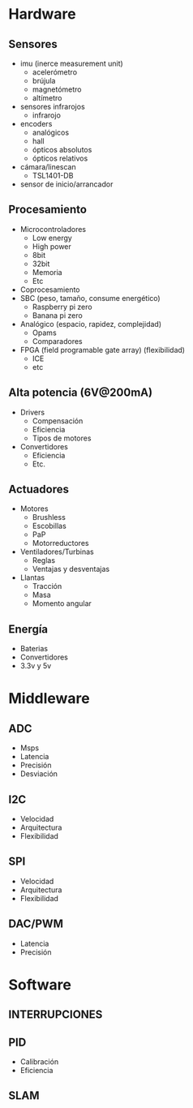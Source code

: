 # Hardware
##	Sensores
  *	imu (inerce measurement unit)
    -	acelerómetro
    -	brújula
    -	magnetómetro
    -	altímetro
  *	sensores infrarojos
    -	infrarojo
  *	encoders
    -	analógicos
    -	hall
    -	ópticos absolutos
    -	ópticos relativos
  *	cámara/linescan
    -	TSL1401-DB
  *	sensor de inicio/arrancador
##	Procesamiento
  *	Microcontroladores
    -	Low energy
    -	High power
    -	8bit
    -	32bit
    -	Memoria
    -	Etc
  *	Coprocesamiento
  *	SBC (peso, tamaño, consume energético)
    -	Raspberry pi zero
    -	Banana pi zero
  *	Analógico (espacio, rapidez, complejidad)
    -	Opams
    -	Comparadores
  *	FPGA (field programable gate array) (flexibilidad)
      -	ICE
      -	etc
##	Alta potencia (6V@200mA)
  *	Drivers
    -	Compensación
    -	Eficiencia
    -	Tipos de motores
  *	Convertidores
    -	Eficiencia
    -	Etc.
##	Actuadores
  *	Motores
    -	Brushless
    -	Escobillas
    -	PaP
    -	Motorreductores
  *	Ventiladores/Turbinas
    -	Reglas
    -	Ventajas y desventajas
  *	Llantas
    -	Tracción
    -	Masa
    -	Momento angular
##	Energía
  *	Baterias
  *	Convertidores
  *	3.3v y 5v


#	Middleware
##	ADC
  -	Msps
  -	Latencia
  -	Precisión
  -	Desviación
##	I2C
  -	Velocidad
  -	Arquitectura
  -	Flexibilidad
##	SPI
  -	Velocidad
  -	Arquitectura
  -	Flexibilidad
##	DAC/PWM
  -	Latencia
  -	Precisión


#	Software
##	INTERRUPCIONES
##	PID
  -	Calibración
  -	Eficiencia
##	SLAM
